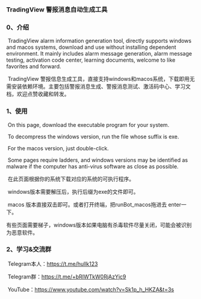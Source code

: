 ### 								TradingView 警报消息自动生成工具

### 0、介绍

​		TradingView alarm information generation tool, directly supports windows and macos systems, download and use without installing dependent environment. It mainly includes alarm message generation, alarm message testing, activation code center, learning documents, welcome to like favorites and forward.

​		TradingView 警报信息生成工具，直接支持windows和macos系统，下载即用无需安装依赖环境。主要包括警报消息生成、警报消息测试、激活码中心、学习文档，欢迎点赞收藏和转发。

### 1、使用	

​		On this page, download the executable program for your system.

​		To decompress the windows version, run the file whose suffix is exe.

​		For the macos version, just double-click.

​		Some pages require ladders, and windows versions may be identified as malware if the computer has anti-virus software as close as possible.

​		在此页面根据你的系统下载对应的系统的可执行程序。

​		windows版本需要解压后，执行后缀为exe的文件即可。

​		macos 版本直接双击即可。或者打开终端，把runBot_macos拖进去 enter一下。

​		有些页面需要梯子，windows版本如果电脑有杀毒软件尽量关闭，可能会被识别为恶意软件。

### 2、学习&交流群

​	Telegram本人：https://t.me/hullk123

​	Telegram群：https://t.me/+bRIWTkW0RjAzYjc9

​	YouTube：https://www.youtube.com/watch?v=Sk1p_h_HKZA&t=3s

​		